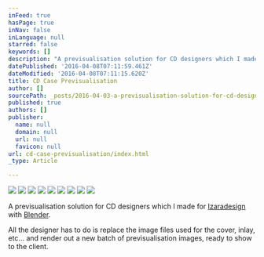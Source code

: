 ```yaml
---
inFeed: true
hasPage: true
inNav: false
inLanguage: null
starred: false
keywords: []
description: "A previsualisation solution for CD designers which I made for\_Izaradesign\_with\_Blender."
datePublished: '2016-04-08T07:11:59.461Z'
dateModified: '2016-04-08T07:11:15.620Z'
title: CD Case Previsualisation
author: []
sourcePath: _posts/2016-04-03-a-previsualisation-solution-for-cd-designers-which-i-made-fo.md
published: true
authors: []
publisher:
  name: null
  domain: null
  url: null
  favicon: null
url: cd-case-previsualisation/index.html
_type: Article

---
```

![](https://s3-us-west-2.amazonaws.com/the-grid-img/p/f078ed2b96465e05d6212b6437c583421b5dbee3.png)
![](https://s3-us-west-2.amazonaws.com/the-grid-img/p/c75d88663ca152d2eadffca4b6003f6a5403cd2e.png)
![](https://s3-us-west-2.amazonaws.com/the-grid-img/p/396f8f988ddf76f48e7dedd03d454cdc8f06eabf.png)
![](https://s3-us-west-2.amazonaws.com/the-grid-img/p/7cd2e1a7a8e2b986db0d735fca1c8009686959c9.png)
![](https://s3-us-west-2.amazonaws.com/the-grid-img/p/5eebe6aa46c02e6a591d81e5615746a90c28b048.png)
![](https://s3-us-west-2.amazonaws.com/the-grid-img/p/1f9b0cdd501d5dc2345e10cc59dd3c600aca0f0a.png)
![](https://s3-us-west-2.amazonaws.com/the-grid-img/p/84eebda3de96a2be9feacef26c6838ebad1845d2.png)
![](https://s3-us-west-2.amazonaws.com/the-grid-img/p/8ef85a14153aa9b520e612757a6d2b5389f7e10e.png)
![](https://s3-us-west-2.amazonaws.com/the-grid-img/p/25ed30b8eb610749f3fed13b3790e16ba5325b65.png)

A previsualisation solution for CD designers which I made for [Izaradesign][0] with [Blender][1].

All the designer has to do is replace the image files used for the cover, inlay, etc... and render out a new batch of previsualisation images, ready to show to the client.

[0]: http://izaradesign.ch/ "Izaradesign"
[1]: http://blender.org/ "Blender"
